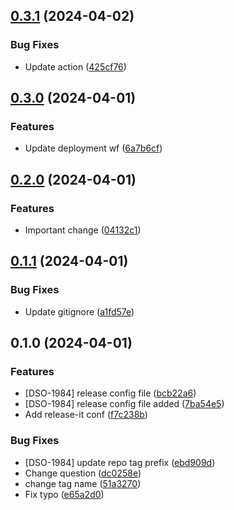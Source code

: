

## [0.3.1](https://github.com/Jamaca1410/cloud_consultant_webapp/compare/v0.3.0...v0.3.1) (2024-04-02)


### Bug Fixes

* Update action ([425cf76](https://github.com/Jamaca1410/cloud_consultant_webapp/commit/425cf768368e05bf3e47aad3f52fb8f664b5cacc))

## [0.3.0](https://github.com/Jamaca1410/cloud_consultant_webapp/compare/v0.2.0...v0.3.0) (2024-04-01)


### Features

* Update deployment wf ([6a7b6cf](https://github.com/Jamaca1410/cloud_consultant_webapp/commit/6a7b6cf705eb520272bc6cc50ce84672f47efe27))

## [0.2.0](https://github.com/Jamaca1410/cloud_consultant_webapp/compare/v0.1.1...v0.2.0) (2024-04-01)


### Features

* Important change ([04132c1](https://github.com/Jamaca1410/cloud_consultant_webapp/commit/04132c12a3bd273672d18fab68c65c2c942648b7))

## [0.1.1](https://github.com/Jamaca1410/cloud_consultant_webapp/compare/v0.1.0...v0.1.1) (2024-04-01)


### Bug Fixes

* Update gitignore ([a1fd57e](https://github.com/Jamaca1410/cloud_consultant_webapp/commit/a1fd57ede0dede6e640ad00edfa8b05c171941a9))

## 0.1.0 (2024-04-01)


### Features

* [DSO-1984] release config file ([bcb22a6](https://github.com/Jamaca1410/cloud_consultant_webapp/commit/bcb22a61484e26240e851bf0c5427903a2f0807a))
* [DSO-1984] release config file added ([7ba54e5](https://github.com/Jamaca1410/cloud_consultant_webapp/commit/7ba54e52b6516f8c13ada11a37c3da8498de9376))
* Add release-it conf ([f7c238b](https://github.com/Jamaca1410/cloud_consultant_webapp/commit/f7c238b718f1a574daebbf7d4179a8e56578e83c))


### Bug Fixes

* [DSO-1984] update repo tag prefix ([ebd909d](https://github.com/Jamaca1410/cloud_consultant_webapp/commit/ebd909d42fc1fb5788104fb70a66726e68920fe2))
* Change question ([dc0258e](https://github.com/Jamaca1410/cloud_consultant_webapp/commit/dc0258e6c01585608b3f3dd859f91504f97fe412))
* change tag name ([51a3270](https://github.com/Jamaca1410/cloud_consultant_webapp/commit/51a32704ed768cf5d953535f2ee7222fcd79f8b8))
* Fix typo ([e65a2d0](https://github.com/Jamaca1410/cloud_consultant_webapp/commit/e65a2d0965982be8c010e2021cb808656d08be2f))
